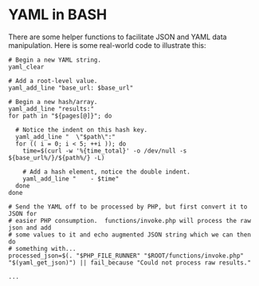 <!--
id: yaml
tags: usage
-->

# YAML in BASH

There are some helper functions to facilitate JSON and YAML data manipulation.  Here is some real-world code to illustrate this:
    
    # Begin a new YAML string.
    yaml_clear
    
    # Add a root-level value.
    yaml_add_line "base_url: $base_url"
    
    # Begin a new hash/array.
    yaml_add_line "results:"
    for path in "${pages[@]}"; do
      
      # Notice the indent on this hash key.
      yaml_add_line "  \"$path\":"
      for (( i = 0; i < 5; ++i )); do
        time=$(curl -w '%{time_total}' -o /dev/null -s ${base_url%/}/${path%/} -L)
        
        # Add a hash element, notice the double indent.
        yaml_add_line "    - $time"
      done
    done
    
    # Send the YAML off to be processed by PHP, but first convert it to JSON for
    # easier PHP consumption.  functions/invoke.php will process the raw json and add
    # some values to it and echo augmented JSON string which we can then do
    # something with...
    processed_json=$(. "$PHP_FILE_RUNNER" "$ROOT/functions/invoke.php" "$(yaml_get_json)") || fail_because "Could not process raw results."
    
    ...
